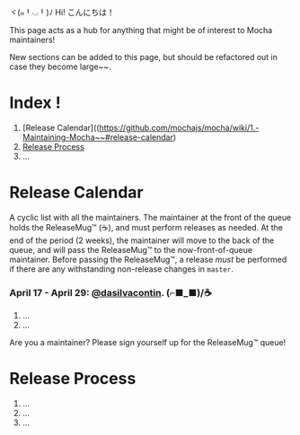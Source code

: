 ヾ(๑╹◡╹)ﾉ Hi! こんにちは！

This page acts as a hub for anything that might be of interest to Mocha maintainers!

New sections can be added to this page, but should be refactored out in case they become large~~.

# Index !

1. [Release Calendar]((https://github.com/mochajs/mocha/wiki/1.-Maintaining-Mocha~~#release-calendar)
2. [Release Process](https://github.com/mochajs/mocha/wiki/1.-Maintaining-Mocha~~#release-process)
2. ...

# Release Calendar

A cyclic list with all the maintainers. The maintainer at the front of the queue holds the ReleaseMug™ (☕️), and must perform releases as needed. At the end of the period (2 weeks), the maintainer will move to the back of the queue, and will pass the ReleaseMug™ to the now-front-of-queue maintainer. Before passing the ReleaseMug™, a release _must_ be performed if there are any withstanding non-release changes in `master`.

### April 17 - April 29: [@dasilvacontin](/dasilvacontin/). (⌐■_■)/☕️
1. ...
2. ...

Are you a maintainer? Please sign yourself up for the ReleaseMug™ queue!

# Release Process

1. ...
2. ...
3. ...